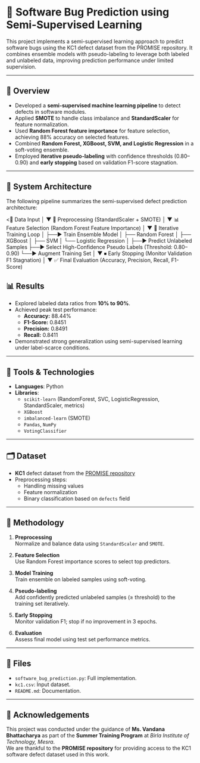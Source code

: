 # 🐞 Software Bug Prediction using Semi-Supervised Learning

This project implements a semi-supervised learning approach to predict software bugs using the KC1 defect dataset from the PROMISE repository. It combines ensemble models with pseudo-labeling to leverage both labeled and unlabeled data, improving prediction performance under limited supervision.

---

## 🚀 Overview

- Developed a **semi-supervised machine learning pipeline** to detect defects in software modules.
- Applied **SMOTE** to handle class imbalance and **StandardScaler** for feature normalization.
- Used **Random Forest feature importance** for feature selection, achieving 88% accuracy on selected features.
- Combined **Random Forest, XGBoost, SVM, and Logistic Regression** in a soft-voting ensemble.
- Employed **iterative pseudo-labeling** with confidence thresholds (0.80–0.90) and **early stopping** based on validation F1-score stagnation.

---

## 🧱 System Architecture

The following pipeline summarizes the semi-supervised defect prediction architecture:

<📄 Data Input
   │
   ▼
🧪 Preprocessing
(StandardScaler + SMOTE)
   │
   ▼
📊 Feature Selection
(Random Forest Feature Importance)
   │
   ▼
🔁 Iterative Training Loop
   │
   ├──► Train Ensemble Model
   │       ├── Random Forest
   │       ├── XGBoost
   │       ├── SVM
   │       └── Logistic Regression
   │
   ├──► Predict Unlabeled Samples
   ├──► Select High-Confidence Pseudo Labels (Threshold: 0.80–0.90)
   └──► Augment Training Set
   │
   ▼
⏹ Early Stopping
(Monitor Validation F1 Stagnation)
   │
   ▼
✅ Final Evaluation
(Accuracy, Precision, Recall, F1-Score)
>


## 📊 Results

- Explored labeled data ratios from **10% to 90%**.
- Achieved peak test performance:
  - **Accuracy:** 88.44%
  - **F1-Score:** 0.8451
  - **Precision:** 0.8491
  - **Recall:** 0.8411
- Demonstrated strong generalization using semi-supervised learning under label-scarce conditions.

---

## 🧰 Tools & Technologies

- **Languages**: Python
- **Libraries**:  
  - `scikit-learn` (RandomForest, SVC, LogisticRegression, StandardScaler, metrics)  
  - `XGBoost`  
  - `imbalanced-learn` (SMOTE)  
  - `Pandas`, `NumPy`  
  - `VotingClassifier`

---

## 🗂 Dataset

- **KC1** defect dataset from the [PROMISE repository](http://promise.site.uottawa.ca/SERepository/datasets-page.html)
- Preprocessing steps:
  - Handling missing values
  - Feature normalization
  - Binary classification based on `defects` field

---

## 🧠 Methodology

1. **Preprocessing**  
   Normalize and balance data using `StandardScaler` and `SMOTE`.

2. **Feature Selection**  
   Use Random Forest importance scores to select top predictors.

3. **Model Training**  
   Train ensemble on labeled samples using soft-voting.

4. **Pseudo-labeling**  
   Add confidently predicted unlabeled samples (≥ threshold) to the training set iteratively.

5. **Early Stopping**  
   Monitor validation F1; stop if no improvement in 3 epochs.

6. **Evaluation**  
   Assess final model using test set performance metrics.

---

## 📁 Files

- `software_bug_prediction.py`: Full implementation.
- `kc1.csv`: Input dataset.
- `README.md`: Documentation.

---

## 🙏 Acknowledgements

This project was conducted under the guidance of **Ms. Vandana Bhattacharya** as part of the **Summer Training Program** at *Birla Institute of Technology, Mesra*.  
We are thankful to the **PROMISE repository** for providing access to the KC1 software defect dataset used in this work.


